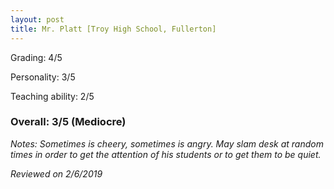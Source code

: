 ```yaml
---
layout: post
title: Mr. Platt [Troy High School, Fullerton]
---
```


Grading: 4/5

Personality: 3/5

Teaching ability: 2/5

### Overall: 3/5 (Mediocre)

*Notes: Sometimes is cheery, sometimes is angry. May slam desk at random times in order to get the attention of his students or to
get them to be quiet.*

*Reviewed on 2/6/2019*
